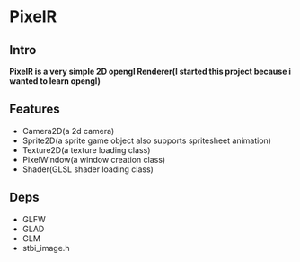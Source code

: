 # PixelR

## Intro

**PixelR is a very simple 2D opengl Renderer(I started this project because i wanted to learn opengl)**

## Features

 - Camera2D(a 2d camera)
 - Sprite2D(a sprite game object also supports spritesheet animation)
 - Texture2D(a texture loading class)
 - PixelWindow(a window creation class)
 - Shader(GLSL shader loading class)
## Deps
 - GLFW
 - GLAD
 - GLM
 - stbi_image.h
